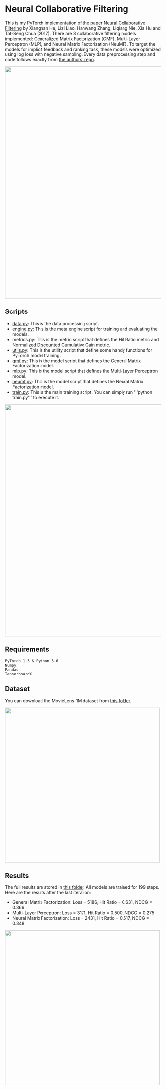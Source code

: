 # Neural Collaborative Filtering

This is my PyTorch implementation of the paper [Neural Collaborative Filtering](http://dl.acm.org/citation.cfm?id=3052569) by Xiangnan He, Lizi Liao, Hanwang Zhang, Liqiang Nie, Xia Hu and Tat-Seng Chua (2017). There are 3 collaborative filtering models implemented: Generalized Matrix Factorization (GMF), Multi-Layer Perceptron (MLP), and Neural Matrix Factorization (NeuMF). To target the models for implicit feedback and ranking task, these models were optimized using log loss with negative sampling. Every data preprocessing step and code follows exactly from [the authors' repo](https://github.com/hexiangnan/neural_collaborative_filtering).

<img src="https://github.com/khanhnamle1994/transfer-rec/blob/master/Neural-CF-PyTorch/pics/Fig2.png" width="750">

## Scripts
* [data.py](https://github.com/khanhnamle1994/transfer-rec/blob/master/Neural-CF-PyTorch/data.py): This is the data processing script.
* [engine.py](https://github.com/khanhnamle1994/transfer-rec/blob/master/Neural-CF-PyTorch/engine.py): This is the meta engine script for training and evaluating the models.
* metrics.py: This is the metric script that defines the Hit Ratio metric and Normalized Discounted Cumulative Gain metric.
* [utils.py](https://github.com/khanhnamle1994/transfer-rec/blob/master/Neural-CF-PyTorch/utils.py): This is the utility script that define some handy functions for PyTorch model training.
* [gmf.py](https://github.com/khanhnamle1994/transfer-rec/blob/master/Neural-CF-PyTorch/gmf.py): This is the model script that defines the General Matrix Factorization model.
* [mlp.py](https://github.com/khanhnamle1994/transfer-rec/blob/master/Neural-CF-PyTorch/mlp.py): This is the model script that defines the Multi-Layer Perceptron model.
* [neumf.py](https://github.com/khanhnamle1994/transfer-rec/blob/master/Neural-CF-PyTorch/neumf.py): This is the model script that defines the Neural Matrix Factorization model.
* [train.py](https://github.com/khanhnamle1994/transfer-rec/blob/master/Neural-CF-PyTorch/train.py): This is the main training script. You can simply run '''python train.py''' to execute it.

<img src="https://github.com/khanhnamle1994/transfer-rec/blob/master/Neural-CF-PyTorch/pics/Fig3.png" width="750">

## Requirements

```
PyTorch 1.3 & Python 3.6
Numpy
Pandas
TensorboardX
```

## Dataset
You can download the MovieLens-1M dataset from [this folder](https://github.com/khanhnamle1994/transfer-rec/tree/master/ml-1m).

<img src="https://github.com/khanhnamle1994/transfer-rec/blob/master/Neural-CF-PyTorch/pics/Table1.png" width="500">

## Results
The full results are stored in [this folder](https://github.com/khanhnamle1994/transfer-rec/tree/master/Neural-CF-PyTorch/results). All models are trained for 199 steps. Here are the results after the last iteration:
* General Matrix Factorization: Loss = 5186, Hit Ratio = 0.631, NDCG = 0.366
* Multi-Layer Perceptron: Loss = 3171, Hit Ratio = 0.500, NDCG = 0.275
* Neural Matrix Factorization: Loss = 2431, Hit Ratio = 0.617, NDCG = 0.348

<img src="https://github.com/khanhnamle1994/transfer-rec/blob/master/Neural-CF-PyTorch/pics/result-experiment.png" width="500">
